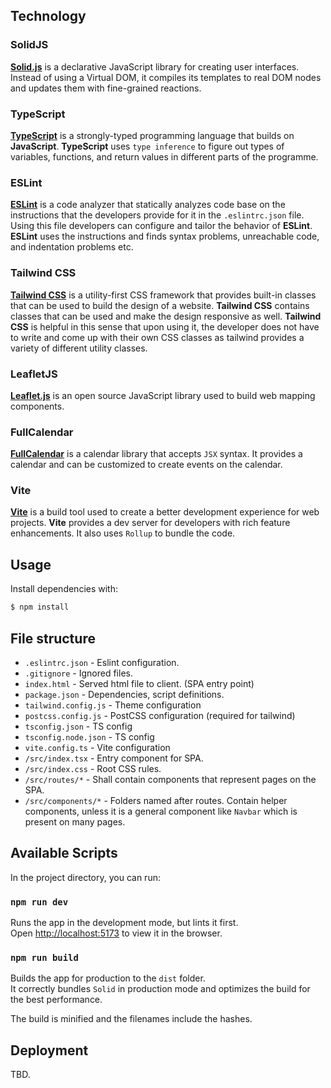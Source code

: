 ## Technology

### SolidJS
**[Solid.js](https://www.solidjs.com/)** is a declarative JavaScript library for creating user interfaces. Instead of using a Virtual DOM, it compiles its templates to real DOM nodes and updates them with fine-grained reactions.

### TypeScript
**[TypeScript](https://github.com/microsoft/TypeScript)** is a strongly-typed programming language that builds on **JavaScript**. **TypeScript** uses `type inference` to figure out types of variables, functions, and return values in different parts of the programme.

### ESLint
**[ESLint](https://eslint.org/)** is a code analyzer that statically analyzes code base on the instructions that the developers provide for it in the `.eslintrc.json` file. Using this file developers can configure and tailor the behavior of **ESLint**. **ESLint** uses the instructions and finds syntax problems, unreachable code, and indentation problems etc.

### Tailwind CSS
**[Tailwind CSS](https://tailwindcss.com/)** is a utility-first CSS framework that provides built-in classes that can be used to build the design of a website. **Tailwind CSS** contains classes that can be used and make the design responsive as well. **Tailwind CSS** is helpful in this sense that upon using it, the developer does not have to write and come up with their own CSS classes as tailwind provides a variety of different utility classes.

### LeafletJS
**[Leaflet.js](https://leafletjs.com/)** is an open source JavaScript library used to build web mapping components.

### FullCalendar
**[FullCalendar](https://fullcalendar.io/)** is a calendar library that accepts `JSX` syntax. It provides a calendar and can be customized to create events on the calendar.

### Vite
**[Vite](https://vitejs.dev/)** is a build tool used to create a better development experience for web projects. **Vite** provides a dev server for developers with rich feature enhancements. It also uses `Rollup` to bundle the code.

## Usage

Install dependencies with:

```bash
$ npm install
```

## File structure
* `.eslintrc.json` - Eslint configuration.
* `.gitignore` - Ignored files.
* `index.html` - Served html file to client. (SPA entry point)
* `package.json` - Dependencies, script definitions.
* `tailwind.config.js` - Theme configuration
* `postcss.config.js` - PostCSS configuration (required for tailwind)
* `tsconfig.json` - TS config
* `tsconfig.node.json` - TS config
* `vite.config.ts` - Vite configuration
* `/src/index.tsx` - Entry component for SPA.
* `/src/index.css` - Root CSS rules.
* `/src/routes/*` - Shall contain components that represent pages on the SPA.
* `/src/components/*` - Folders named after routes. Contain helper components, unless it is a general component like `Navbar` which is present on many pages.


## Available Scripts

In the project directory, you can run:

### `npm run dev`

Runs the app in the development mode, but lints it first.<br>
Open [http://localhost:5173](http://localhost:5173) to view it in the browser.

### `npm run build`

Builds the app for production to the `dist` folder.<br>
It correctly bundles `Solid` in production mode and optimizes the build for the best performance.

The build is minified and the filenames include the hashes.<br>

## Deployment

TBD.
